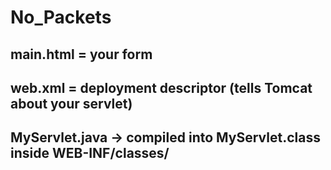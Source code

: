 # No_Packets

## main.html = your form

## web.xml = deployment descriptor (tells Tomcat about your servlet)

## MyServlet.java → compiled into MyServlet.class inside WEB-INF/classes/